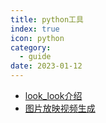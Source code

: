 ```yaml
---
title: python工具
index: true
icon: python
category:
  - guide
date: 2023-01-12
---
```


- [look_look介绍](look_look.md)
- [图片放映视频生成](music_show.md)
